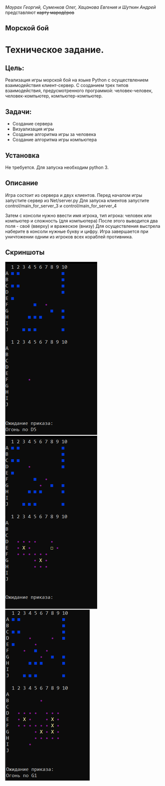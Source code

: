 _Маурах Георгий, Суменков Олег, Хацанова Евгения и Шуткин Андрей_ представляют ~~карту мародёров~~

## Морской бой

# Техническое задание.

## Цель:

Реализация игры морской бой на языке Python с осуществлением взаимодействия клиент-сервер. С созданием трех типов взаимодействия, предусмотренного программой: человек-человек, человек-компьютер, компьютер-компьютер.

## Задачи:

- Создание сервера
- Визуализация игры
- Создание алгоритма игры за человека
- Создание алгоритма игры компьютера

## Установка
Не требуется. Для запуска необходим python 3.

## Описание
Игра состоит из сервера и двух клиентов.
Перед началом игры запустите сервер из Net/server.py
Для запуска клиентов запустите control/main_for_server_3 и control/main_for_server_4

Затем с консоли нужно ввести имя игрока, тип игрока: человек или компьютер и сложность (для компьютера)
После этого выводится два поля - своё (вверху) и вражеское (внизу)
Для осуществления выстрела наберите в консоли нужные букву и цифру. 
Игра завершается при уничтожении одним из игроков всех кораблей противника.

## Скриншоты
![Морской бой](/img/1.png)
![Морской бой](/img/4.png)
![Морской бой](/img/3.png)


